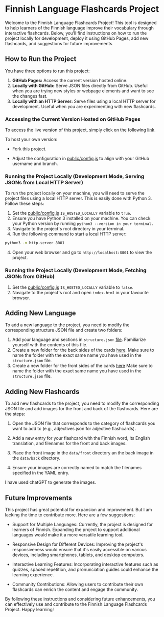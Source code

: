 # Finnish Language Flashcards Project

Welcome to the Finnish Language Flashcards Project! This tool is designed to help learners of the Finnish language improve their vocabulary through interactive flashcards. Below, you'll find instructions on how to run the project locally for development, deploy it using GitHub Pages, add new flashcards, and suggestions for future improvements.

## How to Run the Project

You have three options to run this project:
1. **GitHub Pages:** Access the current version hosted online.
2. **Locally with GitHub:** Serve JSON files directly from GitHub. Useful when you are trying new styles or webpage elements and want to see the changes fast.
3. **Locally with an HTTP Server:** Serve files using a local HTTP server for development. Useful when you are experimenting with new flashcards.


### Accessing the Current Version Hosted on GitHub Pages
To access the live version of this project, simply click on the following [link](https://doruirimescu.github.io/language-flashcards/index.html).

To host your own version:
* Fork this project.

* Adjust the configuration in [public/config.js](public/config.js) to align with your GitHub username and branch.

### Running the Project Locally (Development Mode, Serving JSONs from Local HTTP Server)

To run the project locally on your machine, you will need to serve the project files using a local HTTP server. This is easily done with Python 3. Follow these steps:

1. Set the [public/config.js](public/config.js) `IS_HOSTED_LOCALLY` variable to `true`.
2. Ensure you have Python 3 installed on your machine. You can check your Python version by running `python3 --version in your terminal.`
3. Navigate to the project's root directory in your terminal.
4. Run the following command to start a local HTTP server:

```bash
python3 -m http.server 8001
```
4. Open your web browser and go to `http://localhost:8001` to view the project.

### Running the Project Locally (Development Mode, Fetching JSONs from GitHub)
1. Set the [public/config.js](public/config.js) `IS_HOSTED_LOCALLY` variable to `false`.
2. Navigate to the project's root and open `index.html` in your favourite browser.

## Adding New Language
To add a new language to the project, you need to modify the corresponding structure JSON file and create two folders:
1. Add your language and sections in `structure.json` [file](./public/data/structure.json). Familiarize yourself with the contents of this file.
2. Create a new folder for the back sides of the cards [here](./public/assets/back/). Make sure to name the folder with the exact same name you have used in the `structure.json` file.
3. Create a new folder for the front sides of the cards [here](./public/assets/front/) Make sure to name the folder with the exact same name you have used in the `structure.json` file.

## Adding New Flashcards
To add new flashcards to the project, you need to modify the corresponding JSON file and add images for the front and back of the flashcards. Here are the steps:

1. Open the JSON file that corresponds to the category of flashcards you want to add to (e.g., adjectives.json for adjective flashcards).

2. Add a new entry for your flashcard with the Finnish word, its English translation, and filenames for the front and back images.

3. Place the front image in the `data/front` directory an the back image in the `data/back` directory.
4. Ensure your images are correctly named to match the filenames specified in the YAML entry.

I have used chatGPT to generate the images.

## Future Improvements
This project has great potential for expansion and improvement. But I am lacking the time to contribute more. Here are a few suggestions:

* Support for Multiple Languages: Currently, the project is designed for learners of Finnish. Expanding the project to support additional languages would make it a more versatile learning tool.

* Responsive Design for Different Devices: Improving the project's responsiveness would ensure that it's easily accessible on various devices, including smartphones, tablets, and desktop computers.

* Interactive Learning Features: Incorporating interactive features such as quizzes, spaced repetition, and pronunciation guides could enhance the learning experience.

* Community Contributions: Allowing users to contribute their own flashcards can enrich the content and engage the community.

By following these instructions and considering future enhancements, you can effectively use and contribute to the Finnish Language Flashcards Project. Happy learning!
